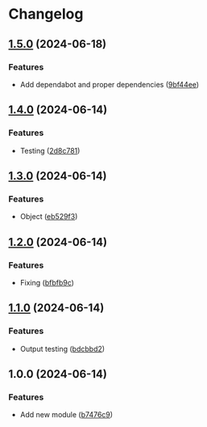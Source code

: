 # Changelog

## [1.5.0](https://github.com/traksharp/some-actions/compare/module-three-v1.4.0...module-three-v1.5.0) (2024-06-18)


### Features

* Add dependabot and proper dependencies ([9bf44ee](https://github.com/traksharp/some-actions/commit/9bf44eea50a7f8d08337efcf22d45631aa9fb521))

## [1.4.0](https://github.com/traksharp/some-actions/compare/module-three-v1.3.0...module-three-v1.4.0) (2024-06-14)


### Features

* Testing ([2d8c781](https://github.com/traksharp/some-actions/commit/2d8c781abea71402200eca11accb1f6dc562914b))

## [1.3.0](https://github.com/traksharp/some-actions/compare/module-three-v1.2.0...module-three-v1.3.0) (2024-06-14)


### Features

* Object ([eb529f3](https://github.com/traksharp/some-actions/commit/eb529f30d42d21d378f8b50e0f18164e80a1c4cf))

## [1.2.0](https://github.com/traksharp/some-actions/compare/module-three-v1.1.0...module-three-v1.2.0) (2024-06-14)


### Features

* Fixing ([bfbfb9c](https://github.com/traksharp/some-actions/commit/bfbfb9cf6ba035dbd2a1972aada3c25c14c5485b))

## [1.1.0](https://github.com/traksharp/some-actions/compare/module-three-v1.0.0...module-three-v1.1.0) (2024-06-14)


### Features

* Output testing ([bdcbbd2](https://github.com/traksharp/some-actions/commit/bdcbbd2da75c7de9b6d227f11acf3683c483514f))

## 1.0.0 (2024-06-14)


### Features

* Add new module ([b7476c9](https://github.com/traksharp/some-actions/commit/b7476c9961053010ff2c921a891df46536f6ddef))

